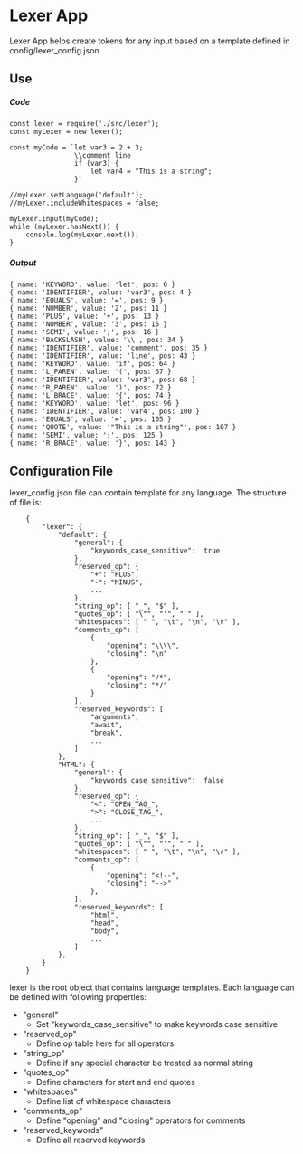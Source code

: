 # Lexer App
Lexer App helps create tokens for any input based on a template defined in config/lexer_config.json

## Use

##### Code
```
const lexer = require('./src/lexer');
const myLexer = new lexer();

const myCode = `let var3 = 2 + 3;
                \\comment line
                if (var3) {
                    let var4 = "This is a string";
                }`

//myLexer.setLanguage('default');
//myLexer.includeWhitespaces = false;

myLexer.input(myCode);
while (myLexer.hasNext()) {
    console.log(myLexer.next());
}
```

##### Output
```
{ name: 'KEYWORD', value: 'let', pos: 0 }
{ name: 'IDENTIFIER', value: 'var3', pos: 4 }
{ name: 'EQUALS', value: '=', pos: 9 }
{ name: 'NUMBER', value: '2', pos: 11 }
{ name: 'PLUS', value: '+', pos: 13 }
{ name: 'NUMBER', value: '3', pos: 15 }
{ name: 'SEMI', value: ';', pos: 16 }
{ name: 'BACKSLASH', value: '\\', pos: 34 }
{ name: 'IDENTIFIER', value: 'comment', pos: 35 }
{ name: 'IDENTIFIER', value: 'line', pos: 43 }
{ name: 'KEYWORD', value: 'if', pos: 64 }
{ name: 'L_PAREN', value: '(', pos: 67 }
{ name: 'IDENTIFIER', value: 'var3', pos: 68 }
{ name: 'R_PAREN', value: ')', pos: 72 }
{ name: 'L_BRACE', value: '{', pos: 74 }
{ name: 'KEYWORD', value: 'let', pos: 96 }
{ name: 'IDENTIFIER', value: 'var4', pos: 100 }
{ name: 'EQUALS', value: '=', pos: 105 }
{ name: 'QUOTE', value: '"This is a string"', pos: 107 }
{ name: 'SEMI', value: ';', pos: 125 }
{ name: 'R_BRACE', value: '}', pos: 143 }
```

## Configuration File
lexer_config.json file can contain template for any language.
The structure of file is:
```
    {
        "lexer": {
            "default": {
                "general": {
                    "keywords_case_sensitive":  true
                },
                "reserved_op": {
                    "+": "PLUS",
                    "-": "MINUS",
                    ...
                },
                "string_op": [ "_", "$" ],
                "quotes_op": [ "\"", "'", "`" ],
                "whitespaces": [ " ", "\t", "\n", "\r" ],
                "comments_op": [
                    {
                        "opening": "\\\\",
                        "closing": "\n"
                    },
                    {
                        "opening": "/*",
                        "closing": "*/"
                    }
                ],
                "reserved_keywords": [
                    "arguments",
                    "await",
                    "break",
                    ...
                ]
            },
            "HTML": {
                "general": {
                    "keywords_case_sensitive":  false
                },
                "reserved_op": {
                    "<": "OPEN_TAG_",
                    ">": "CLOSE_TAG_",
                    ...
                },
                "string_op": [ "_", "$" ],
                "quotes_op": [ "\"", "'", "`" ],
                "whitespaces": [ " ", "\t", "\n", "\r" ],
                "comments_op": [
                    {
                        "opening": "<!--",
                        "closing": "-->"
                    },
                ],
                "reserved_keywords": [
                    "html",
                    "head",
                    "body",
                    ...
                ]
            },
        }
    }
```

lexer is the root object that contains language templates.
Each language can be defined with following properties:

- "general"
  - Set "keywords_case_sensitive" to make keywords case sensitive
- "reserved_op"
  - Define op table here for all operators
- "string_op"
  - Define if any special character be treated as normal string
- "quotes_op"
  - Define characters for start and end quotes
- "whitespaces"
  - Define list of whitespace characters
- "comments_op"
  - Define "opening" and "closing" operators for comments
- "reserved_keywords"
  - Define all reserved keywords 

